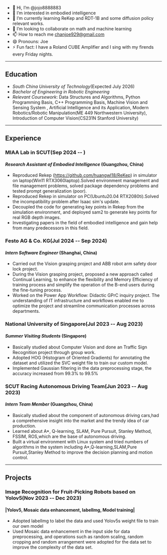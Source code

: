 - 👋 Hi, I’m @jojo8888883
- 👀 I’m interested in embodied intelligence
- 🌱 I’m currently learning ReKep and RDT-1B and some diffusion policy relevant works.
- 💞️ I’m looking to collaborate on math and machine learning
- 📫 How to reach me chanjoe929@gmail.com
- 😄 Pronouns: Joe
- ⚡ Fun fact: I have a Roland CUBE Amplifier and I sing with my firends every Friday nights.

----
## Education
- *South China University of Technology*(Expected July 2026)
- *Bachelor of Engineering in Robotic Engineering*
- *Relevant Coursework*: Data Structures and Algorithms, Python Programming Basis, C++ Programming Basis, Machine Vision and Sensing System , Artificial Intelligence and its Application, Modern Robotics/Robotic Manipulation(ME 449 Northwestern University), Introduction of Computer Vision(CS231N Stanford University) 
----
## Experience
### **MIAA Lab in SCUT**(Sep 2024 --  )
#### *Research Assistant of Embodied Intelligence* (Guangzhou, China)
- Reproduced Rekep (https://github.com/huangwl18/ReKep) in simulator on laptop(Win11 RTX3060laptop).Solved environment management and file management problems, solved package dependency problems and tested prompt generalization (poor).
- Reproduced Rekep in simulator on PC(Ubuntu20.04 RTX2080ti).Solved the incompatibility problem after Isaac sim's update.
- Decoupled the code for generating key points in Rekep from the simulation environment, and deployed sam2 to generate key points for real RGB depth images.
- Investigating papers in the field of embodied intelligence and gain help from many predecessors in this field.
### **Festo AG \& Co. KG**(Jul 2024 -- Sep 2024)
#### *Intern Software Engineer* (Shanghai, China)
- Carried out the Vision grasping project and ABB robot arm safety door lock project.
- During the Vision grasping project, proposed a new approach called Continual Learning, to enhance the flexibility and Memory Efficiency of training process and simplify the operation of the B-end users during the fine-tuning process.
- Worked on the Power App Workflow: Didactic GPrC inquiry project. The understanding of IT infrastructure and workflows enabled me to optimize the project and streamline communication processes across departments.
### **National University of Singapore**(Jul 2023 -- Aug 2023)
#### *Summer Visiting Students* (Singapore)
- Basically studied about Computer Vision and done an Traffic Sign Recognition project through group work.
- Adopted HOG (Histogram of Oriented Gradients) for annotating the dataset and utilized the SVC weight file to train our custom model.
- Implemented Gaussian filtering in the data preprocessing stage, the accuracy increased from 99.3\% to 99.5\%
### **SCUT Racing Autonomous Driving Team**(Jun 2023 -- Aug 2023)
#### *Intern Team Member* (Guangzhou, China)
- Basically studied about the component of autonomous driving cars,had a comprehensive insight into the market and the trendy idea of car production.
- Learned about A*, Q-learning, SLAM, Pure Pursuit, Stanley Method, FSSIM, ROS,which are the base of autonomous driving.
- Built a virtual environment with Linux system and tried numbers of algorithms in the system including A*,Q-learning,SLAM,Pure Pursuit,Stanley Method to improve the decision planning and motion control.
----
## Projects
### **Image Recognition for Fruit-Picking Robots based on Yolov5**(Nov 2023 -- Dec 2023)
####  |Yolov5, Mosaic data enhancement, labelImg, Model training|
- Adopted labelImg to label the data and used Yolov5s weight file to train our own model
- Used Mosaic data enhancement in the input side for data preprocessing, and operations such as random scaling, random cropping and random arrangement were adopted for the data set to improve the complexity of the data set.

<!---
JoeChan-929/JoeChan-929 is a ✨ special ✨ repository because its `README.md` (this file) appears on your GitHub profile.
You can click the Preview link to take a look at your changes.
--->
